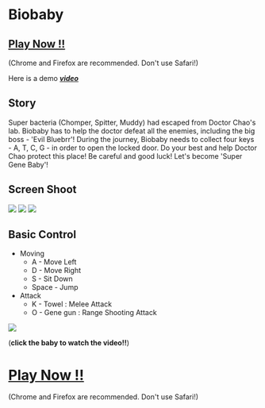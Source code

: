 # Biobaby

## [Play Now !!]([http://storage.khchao.com/biobaby/index.html](https://storage.googleapis.com/storage.khchao.com/biobaby/index.html))
(Chrome and Firefox are recommended. Don't use Safari!)

Here is a demo ***[video](https://www.youtube.com/watch?v=L4wPfSFFKYY)***

## Story
Super bacteria (Chomper, Spitter, Muddy) had escaped from Doctor Chao's lab. Biobaby has to help the doctor defeat all the enemies, including the big boss - 'Evil Bluebrr'! During the journey, Biobaby needs to collect four keys - A, T, C, G - in order to open the locked door. Do your best and help Doctor Chao protect this place! Be careful and good luck! Let's become 'Super Gene Baby'!

## Screen Shoot
![](https://i.imgur.com/R5ooJfa.jpg)
![](https://i.imgur.com/rMG4QI3.jpg)
![](https://i.imgur.com/O7Fiv5C.jpg)

## Basic Control
* Moving
  * A - Move Left
  * D - Move Right
  * S - Sit Down
  * Space - Jump
* Attack
  * K - Towel : Melee Attack
  * O - Gene gun : Range Shooting Attack
  
[![](https://i.imgur.com/fTeR5qF.png)](https://www.youtube.com/watch?v=L4wPfSFFKYY)

(**click the baby to watch the video!!**)

# [Play Now !!]([http://storage.khchao.com/biobaby/index.html](https://storage.googleapis.com/storage.khchao.com/biobaby/index.html)https://storage.googleapis.com/storage.khchao.com/biobaby/index.html)
(Chrome and Firefox are recommended. Don't use Safari!)
